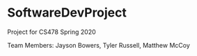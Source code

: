 # SoftwareDevProject
Project for CS478 Spring 2020

Team Members: Jayson Bowers, Tyler Russell, Matthew McCoy
